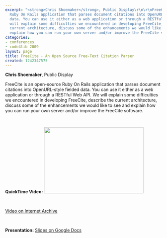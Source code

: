 ```yaml
---
excerpt: "<strong>Chris Shoemaker</strong>, Public Display\r\n\r\nFreeCite is an open-source
  Ruby On Rails application that parses document citations into OpenURL-style fielded
  data. You can use it either as a web application or through a RESTful Web API. We
  will explain some difficulties we encountered in developing FreeCite, describe the
  current architecture, discuss some of the enhancements we would like to see and
  explain how you can run your own server and/or improve the FreeCite software.\r\n<p>&nbsp;</p>"
categories:
- conferences
- code4lib 2009
layout: page
title: FreeCite - An Open Source Free-Text Citation Parser
created: 1242347575
---
```

<strong>Chris Shoemaker</strong>, Public Display

FreeCite is an open-source Ruby On Rails application that parses document citations into OpenURL-style fielded data. You can use it either as a web application or through a RESTful Web API. We will explain some difficulties we encountered in developing FreeCite, describe the current architecture, discuss some of the enhancements we would like to see and explain how you can run your own server and/or improve the FreeCite software.
<p>&nbsp;</p>
<strong>QuickTime Video:</strong>
<a href="http://dl.lib.brown.edu/code4lib/shoemaker.html" target="_blank">
<img src="http://dl.lib.brown.edu/code4lib//20_shoemaker.jpg" border="0" width="320" height="213"></a>

<p>&nbsp;</p>

<a href="http://www.archive.org/details/Code4lib2009Freecite-AnOpenSourceFree-textCitationParser">Video on Internet Archive</a>

<p>&nbsp;</p>

<strong>Presentation:</strong>
<a href="http://docs.google.com/Present?docid=dc5dd3br_0df622z6t&skipauth=true&ncl=true" target="_blank">Slides on Google Docs</a>
